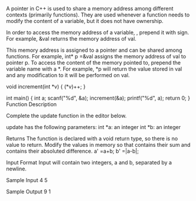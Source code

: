 A pointer in C++ is used to share a memory address among different contexts (primarily functions). They are used whenever a function needs to modify the content of a variable, but it does not have ownership.

In order to access the memory address of a variable, , prepend it with  sign. For example, &val returns the memory address of val.

This memory address is assigned to a pointer and can be shared among functions. For example, int* p =&val assigns the memory address of val to pointer p. To access the content of the memory pointed to, prepend the variable name with a *. For example, *p will return the value stored in val and any modification to it will be performed on val.

void increment(int *v) {
    (*v)++;
}

int main() {
    int a;
    scanf("%d", &a);
    increment(&a);
    printf("%d", a);
    return 0;
}  
Function Description

Complete the update function in the editor below.

update has the following parameters:
int *a: an integer
int *b: an integer

Returns
The function is declared with a void return type, so there is no value to return. Modify the values in memory so that  contains their sum and  contains their absoluted difference.
a' =a+b;
b' =|a-b|;

Input Format
Input will contain two integers, a and b, separated by a newline.

Sample Input
4
5

Sample Output
9
1
